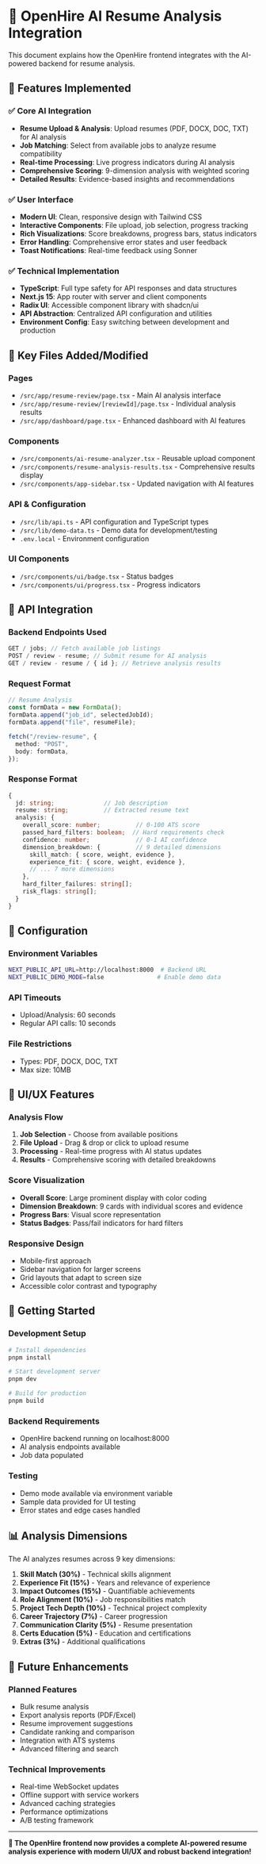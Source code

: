 # 🤖 OpenHire AI Resume Analysis Integration

This document explains how the OpenHire frontend integrates with the AI-powered backend for resume analysis.

## 🚀 Features Implemented

### ✅ Core AI Integration

- **Resume Upload & Analysis**: Upload resumes (PDF, DOCX, DOC, TXT) for AI analysis
- **Job Matching**: Select from available jobs to analyze resume compatibility
- **Real-time Processing**: Live progress indicators during AI analysis
- **Comprehensive Scoring**: 9-dimension analysis with weighted scoring
- **Detailed Results**: Evidence-based insights and recommendations

### ✅ User Interface

- **Modern UI**: Clean, responsive design with Tailwind CSS
- **Interactive Components**: File upload, job selection, progress tracking
- **Rich Visualizations**: Score breakdowns, progress bars, status indicators
- **Error Handling**: Comprehensive error states and user feedback
- **Toast Notifications**: Real-time feedback using Sonner

### ✅ Technical Implementation

- **TypeScript**: Full type safety for API responses and data structures
- **Next.js 15**: App router with server and client components
- **Radix UI**: Accessible component library with shadcn/ui
- **API Abstraction**: Centralized API configuration and utilities
- **Environment Config**: Easy switching between development and production

## 📁 Key Files Added/Modified

### Pages

- `/src/app/resume-review/page.tsx` - Main AI analysis interface
- `/src/app/resume-review/[reviewId]/page.tsx` - Individual analysis results
- `/src/app/dashboard/page.tsx` - Enhanced dashboard with AI features

### Components

- `/src/components/ai-resume-analyzer.tsx` - Reusable upload component
- `/src/components/resume-analysis-results.tsx` - Comprehensive results display
- `/src/components/app-sidebar.tsx` - Updated navigation with AI features

### API & Configuration

- `/src/lib/api.ts` - API configuration and TypeScript types
- `/src/lib/demo-data.ts` - Demo data for development/testing
- `.env.local` - Environment configuration

### UI Components

- `/src/components/ui/badge.tsx` - Status badges
- `/src/components/ui/progress.tsx` - Progress indicators

## 🎯 API Integration

### Backend Endpoints Used

```typescript
GET / jobs; // Fetch available job listings
POST / review - resume; // Submit resume for AI analysis
GET / review - resume / { id }; // Retrieve analysis results
```

### Request Format

```typescript
// Resume Analysis
const formData = new FormData();
formData.append("job_id", selectedJobId);
formData.append("file", resumeFile);

fetch("/review-resume", {
  method: "POST",
  body: formData,
});
```

### Response Format

```typescript
{
  jd: string;              // Job description
  resume: string;          // Extracted resume text
  analysis: {
    overall_score: number;          // 0-100 ATS score
    passed_hard_filters: boolean;  // Hard requirements check
    confidence: number;             // 0-1 AI confidence
    dimension_breakdown: {          // 9 detailed dimensions
      skill_match: { score, weight, evidence },
      experience_fit: { score, weight, evidence },
      // ... 7 more dimensions
    },
    hard_filter_failures: string[];
    risk_flags: string[];
  }
}
```

## 🔧 Configuration

### Environment Variables

```bash
NEXT_PUBLIC_API_URL=http://localhost:8000  # Backend URL
NEXT_PUBLIC_DEMO_MODE=false               # Enable demo data
```

### API Timeouts

- Upload/Analysis: 60 seconds
- Regular API calls: 10 seconds

### File Restrictions

- Types: PDF, DOCX, DOC, TXT
- Max size: 10MB

## 🎨 UI/UX Features

### Analysis Flow

1. **Job Selection** - Choose from available positions
2. **File Upload** - Drag & drop or click to upload resume
3. **Processing** - Real-time progress with AI status updates
4. **Results** - Comprehensive scoring with detailed breakdowns

### Score Visualization

- **Overall Score**: Large prominent display with color coding
- **Dimension Breakdown**: 9 cards with individual scores and evidence
- **Progress Bars**: Visual score representation
- **Status Badges**: Pass/fail indicators for hard filters

### Responsive Design

- Mobile-first approach
- Sidebar navigation for larger screens
- Grid layouts that adapt to screen size
- Accessible color contrast and typography

## 🚀 Getting Started

### Development Setup

```bash
# Install dependencies
pnpm install

# Start development server
pnpm dev

# Build for production
pnpm build
```

### Backend Requirements

- OpenHire backend running on localhost:8000
- AI analysis endpoints available
- Job data populated

### Testing

- Demo mode available via environment variable
- Sample data provided for UI testing
- Error states and edge cases handled

## 📊 Analysis Dimensions

The AI analyzes resumes across 9 key dimensions:

1. **Skill Match (30%)** - Technical skills alignment
2. **Experience Fit (15%)** - Years and relevance of experience
3. **Impact Outcomes (15%)** - Quantifiable achievements
4. **Role Alignment (10%)** - Job responsibilities match
5. **Project Tech Depth (10%)** - Technical project complexity
6. **Career Trajectory (7%)** - Career progression
7. **Communication Clarity (5%)** - Resume presentation
8. **Certs Education (5%)** - Education and certifications
9. **Extras (3%)** - Additional qualifications

## 🔮 Future Enhancements

### Planned Features

- Bulk resume analysis
- Export analysis reports (PDF/Excel)
- Resume improvement suggestions
- Candidate ranking and comparison
- Integration with ATS systems
- Advanced filtering and search

### Technical Improvements

- Real-time WebSocket updates
- Offline support with service workers
- Advanced caching strategies
- Performance optimizations
- A/B testing framework

---

**🎯 The OpenHire frontend now provides a complete AI-powered resume analysis experience with modern UI/UX and robust backend integration!**
